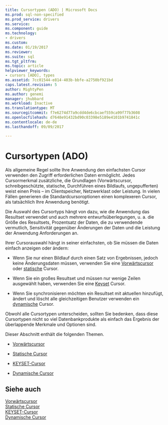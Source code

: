 ```yaml
---
title: Cursortypen (ADO) | Microsoft Docs
ms.prod: sql-non-specified
ms.prod_service: drivers
ms.service: 
ms.component: guide
ms.technology:
- drivers
ms.custom: 
ms.date: 01/19/2017
ms.reviewer: 
ms.suite: sql
ms.tgt_pltfrm: 
ms.topic: article
helpviewer_keywords:
- cursors [ADO], types
ms.assetid: 7cc01544-e814-403b-bbfe-a2750bf921bd
caps.latest.revision: 5
author: MightyPen
ms.author: genemi
manager: jhubbard
ms.workload: Inactive
ms.translationtype: MT
ms.sourcegitcommit: f7e6274d77a9cdd4de6cbcaef559ca99f77b3608
ms.openlocfilehash: d7648e91432bd90c03398e5189e4101b9741841c
ms.contentlocale: de-de
ms.lasthandoff: 09/09/2017

---
```

# <a name="types-of-cursors-ado"></a>Cursortypen (ADO)
Als allgemeine Regel sollte Ihre Anwendung den einfachsten Cursor verwenden den Zugriff erforderlichen Daten ermöglicht. Jedes Cursormerkmal zusätzliche, die Grundlagen (Vorwärtscursor, schreibgeschützte, statische, Durchführen eines Bildlaufs, ungepufferten) weist einen Preis – im Clientspeicher, Netzwerklast oder Leistung. In vielen Fällen generieren die Standardcursoroptionen einen komplexeren Cursor, als tatsächlich Ihre Anwendung benötigt.  
  
 Die Auswahl des Cursortyps hängt von dazu, wie die Anwendung das Resultset verwendet und auch mehrere entwurfsüberlegungen, u. a. die Größe des Resultsets, Prozentsatz der Daten, die zu verwendende vermutlich, Sensitivität gegenüber Änderungen der Daten und die Leistung der Anwendung Anforderungen an.  
  
 Ihrer Cursorauswahl hängt in seiner einfachsten, ob Sie müssen die Daten einfach anzeigen oder ändern:  
  
-   Wenn Sie nur einen Bildlauf durch einen Satz von Ergebnissen, jedoch keine Änderungsdaten müssen, verwenden Sie eine [Vorwärtscursor](../../../ado/guide/data/forward-only-cursors.md) oder [statische](../../../ado/guide/data/static-cursors.md) Cursor.  
  
-   Wenn Sie ein großes Resultset und müssen nur wenige Zeilen ausgewählt haben, verwenden Sie eine [Keyset](../../../ado/guide/data/keyset-cursors.md) Cursor.  
  
-   Wenn Sie synchronisieren möchten ein Resultset mit aktuellen hinzufügt, ändert und löscht alle gleichzeitigen Benutzer verwenden ein [dynamische](../../../ado/guide/data/dynamic-cursors.md) Cursor.  
  
 Obwohl alle Cursortypen unterscheiden, sollten Sie bedenken, dass diese Cursortypen nicht so viel Datenbankprodukte als einfach das Ergebnis der überlappende Merkmale und Optionen sind.  
  
 Dieser Abschnitt enthält die folgenden Themen.  
  
-   [Vorwärtscursor](../../../ado/guide/data/forward-only-cursors.md)  
  
-   [Statische Cursor](../../../ado/guide/data/static-cursors.md)  
  
-   [KEYSET-Cursor](../../../ado/guide/data/keyset-cursors.md)  
  
-   [Dynamische Cursor](../../../ado/guide/data/dynamic-cursors.md)  
  
## <a name="see-also"></a>Siehe auch  
 [Vorwärtscursor](../../../ado/guide/data/forward-only-cursors.md)   
 [Statische Cursor](../../../ado/guide/data/static-cursors.md)   
 [KEYSET-Cursor](../../../ado/guide/data/keyset-cursors.md)   
 [Dynamische Cursor](../../../ado/guide/data/dynamic-cursors.md)

